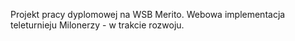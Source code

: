 Projekt pracy dyplomowej na WSB Merito. Webowa implementacja teleturnieju Milonerzy - w trakcie rozwoju.
